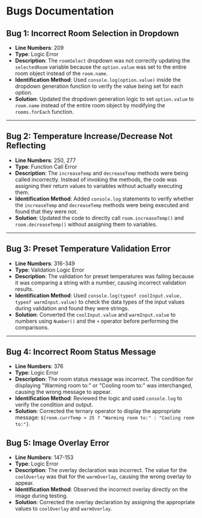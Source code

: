 # Bugs Documentation

## Bug 1: Incorrect Room Selection in Dropdown
- **Line Numbers**: 209
- **Type**: Logic Error
- **Description**: The `roomSelect` dropdown was not correctly updating the `selectedRoom` variable because the `option.value` was set to the entire room object instead of the `room.name`.
- **Identification Method**: Used `console.log(option.value)` inside the dropdown generation function to verify the value being set for each option.
- **Solution**: Updated the dropdown generation logic to set `option.value` to `room.name` instead of the entire room object by modifying the `rooms.forEach` function.

---

## Bug 2: Temperature Increase/Decrease Not Reflecting
- **Line Numbers**: 250, 277
- **Type**: Function Call Error
- **Description**: The `increaseTemp` and `decreaseTemp` methods were being called incorrectly. Instead of invoking the methods, the code was assigning their return values to variables without actually executing them.
- **Identification Method**: Added `console.log` statements to verify whether the `increaseTemp` and `decreaseTemp` methods were being executed and found that they were not.
- **Solution**: Updated the code to directly call `room.increaseTemp()` and `room.decreaseTemp()` without assigning them to variables.

---

## Bug 3: Preset Temperature Validation Error
- **Line Numbers**: 316-349
- **Type**: Validation Logic Error
- **Description**: The validation for preset temperatures was failing because it was comparing a string with a number, causing incorrect validation results.
- **Identification Method**: Used `console.log(typeof coolInput.value, typeof warmInput.value)` to check the data types of the input values during validation and found they were strings.
- **Solution**: Converted the `coolInput.value` and `warmInput.value` to numbers using `Number()` and the `+` operator before performing the comparisons.

---


## Bug 4: Incorrect Room Status Message
- **Line Numbers**: 376
- **Type**: Logic Error
- **Description**: The room status message was incorrect. The condition for displaying "Warming room to:" or "Cooling room to:" was interchanged, causing the wrong message to appear.
- **Identification Method**: Reviewed the logic and used `console.log` to verify the condition and output.
- **Solution**: Corrected the ternary operator to display the appropriate message: `${room.currTemp > 25 ? "Warming room to:" : "Cooling room to:"}`.

## Bug 5: Image Overlay Error
- **Line Numbers**: 147-153
- **Type**: Logic Error
- **Description**: The overlay declaration was incorrect. The value for the `coolOverlay` was that for the `warmOverlay`, causing the wrong overlay to appear.
- **Identification Method**: Observed the incorrect overlay directly on the image during testing.
- **Solution**: Corrected the overlay declaration by assigning the appropriate values to `coolOverlay` and `warmOverlay`.